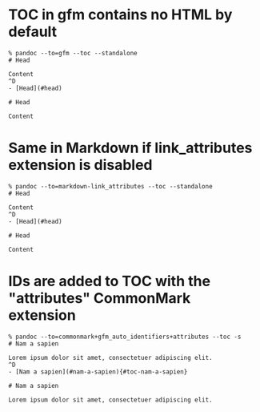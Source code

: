 # TOC in gfm contains no HTML by default
```
% pandoc --to=gfm --toc --standalone
# Head

Content
^D
- [Head](#head)

# Head

Content
```

# Same in Markdown if link_attributes extension is disabled
```
% pandoc --to=markdown-link_attributes --toc --standalone
# Head

Content
^D
- [Head](#head)

# Head

Content
```

# IDs are added to TOC with the "attributes" CommonMark extension
```
% pandoc --to=commonmark+gfm_auto_identifiers+attributes --toc -s
# Nam a sapien

Lorem ipsum dolor sit amet, consectetuer adipiscing elit.
^D
- [Nam a sapien](#nam-a-sapien){#toc-nam-a-sapien}

# Nam a sapien

Lorem ipsum dolor sit amet, consectetuer adipiscing elit.
```
